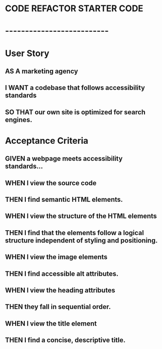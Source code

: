 # CODE REFACTOR STARTER CODE
# --------------------------

# User Story

## AS A marketing agency
## I WANT a codebase that follows accessibility standards
## SO THAT our own site is optimized for search engines.


# Acceptance Criteria

## GIVEN a webpage meets accessibility standards...
## WHEN I view the source code
## THEN I find semantic HTML elements.

## WHEN I view the structure of the HTML elements
## THEN I find that the elements follow a logical structure independent of styling and positioning.

## WHEN I view the image elements
## THEN I find accessible alt attributes.

## WHEN I view the heading attributes
## THEN they fall in sequential order.

## WHEN I view the title element
## THEN I find a concise, descriptive title.